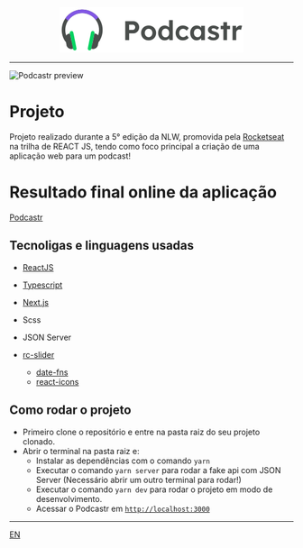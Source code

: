 <div align="center">
    <img src="public/logo.svg" alt="PODCASTR - NLW 5">
</div>

---
![Podcastr preview](.github/project-preview.gif)

# Projeto
Projeto realizado durante a 5° edição da NLW, promovida pela [Rocketseat](https://rocketseat.com.br/) na trilha de REACT JS, tendo como foco principal a criação de uma aplicação web para um podcast!

# Resultado final online da aplicação 
[Podcastr](https://nlw-5-podcastr-arthurvenicio.vercel.app/)
## Tecnoligas e linguagens usadas

- [ReactJS](https://reactjs.org/)
- [Typescript](https://www.typescriptlang.org/)
- [Next.js](https://nextjs.org/)
- Scss
- JSON Server

- [rc-slider](https://www.npmjs.com/package/rc-slider)
  - [date-fns](https://www.npmjs.com/package/date-fns)
  - [react-icons](https://react-icons.github.io/react-icons/)

## Como rodar o projeto 

- Primeiro clone o repositório e entre na pasta raiz do seu projeto clonado. 
- Abrir o terminal na pasta raiz e:
  - Instalar as dependências com o comando `yarn`
  - Executar o comando `yarn server` para rodar a fake api com JSON Server (Necessário abrir um outro terminal para rodar!)
  - Executar o comando `yarn dev` para rodar o projeto em modo de desenvolvimento.
  - Acessar o Podcastr em [`http://localhost:3000`](http://localhost:3000)

---
[EN](https://github.com/arthurvenicio/nlw-5-podcastr/blob/main/README.md)
